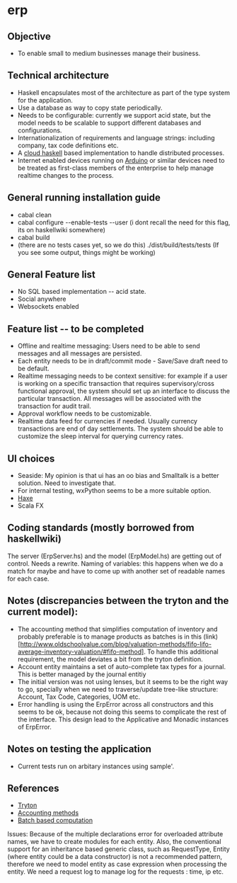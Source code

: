 erp
===
## Objective
 * To enable small to medium businesses manage their business.

 ## Technical architecture
  * Haskell encapsulates most of the architecture as part of the type system for the application. 
  * Use a database as way to copy state periodically.
  * Needs to be configurable: currently we support acid state, but the model needs to be scalable to support different databases and configurations. 
  * Internationalization of requirements and language strings: including company, tax code definitions etc.
  * A [cloud haskell](http://www.haskell.org/haskellwiki/Cloud_Haskell) based implementation to handle distributed processes.
  * Internet enabled devices running on [Arduino](http://www.haskell.org/haskellwiki/Arduino) or similar devices need to be treated as first-class members of the enterprise to help manage realtime changes to the process.

## General running installation guide
 * cabal clean
 * cabal configure --enable-tests --user (i dont recall the need for this flag, its on haskellwiki somewhere)
 * cabal build
 * (there are no tests cases yet, so we do this) ./dist/build/tests/tests (If you see some output, things might be working)
## General Feature list
 * No SQL based implementation -- acid state.
 * Social anywhere
 * Websockets enabled

## Feature list -- to be completed
 * Offline and realtime messaging: Users need to be able to send messages and all messages are persisted.
 * Each entity needs to be in draft/commit mode - Save/Save draft need to be default.
 * Realtime messaging needs to be context sensitive: for example if a user is working on a specific transaction that requires supervisory/cross functional approval, the system should set up an interface to discuss the particular transaction. All messages will be associated with the transaction for audit trail.
 * Approval workflow needs to be customizable.
 * Realtime data feed for currencies if needed. Usually currency transactions are end of day settlements. The system should be able to customize the sleep interval for querying currency rates.

## UI choices
 * Seaside: My opinion is that ui has an oo bias and Smalltalk is a better solution. Need to investigate that.
 * For internal testing, wxPython seems to be a more suitable option.
 * [Haxe](http://haxe.org)
 * Scala FX
 
## Coding standards (mostly borrowed from haskellwiki)
The server (ErpServer.hs) and the model (ErpModel.hs) are getting out of control. Needs a rewrite.
Naming of variables: this happens when we do a match for maybe and have to come
up with another set of readable names for each case. 


## Notes (discrepancies between the tryton and the current model):
  * The accounting method that simplifies computation of inventory and probably preferable is to manage products as batches
 is in this (link)[http://www.oldschoolvalue.com/blog/valuation-methods/fifo-lifo-average-inventory-valuation/#fifo-method]. To handle this additional requirement, the model deviates a bit from the tryton definition.
  * Account entity maintains a set of auto-complete tax types for a journal. This is better managed by the journal entitiy
  * The initial version was not using lenses, but it seems to be the right way to go,
    specially when we need to traverse/update tree-like structure: Account, Tax Code, Categories,
    UOM etc.
  * Error handling is using the ErpError across all constructors and this seems to be ok, because not doing this
  	seems to complicate the rest of the interface. This design lead to the Applicative and Monadic instances of ErpError.

## Notes on testing the application
  * Current tests run on arbitary instances using sample'.

## References
 * [Tryton](http://doc.tryton.org/3.0/index.html)
 * [Accounting methods](http://en.wikipedia.org/wiki/FIFO_and_LIFO_accounting)
 * [Batch based computation](http://www.oldschoolvalue.com/blog/valuation-methods/fifo-lifo-average-inventory-valuation/#fifo-method)


Issues: Because of the multiple declarations error for overloaded attribute names,
we have to create modules for each entity.
Also, the conventional support for an inheritance based generic class, such as
RequestType, Entity (where entity could be a data constructor) is not a recommended pattern, therefore we need to model entity as case expression when processing the entity.
We need a request log to manage log for the requests : time, ip etc.
